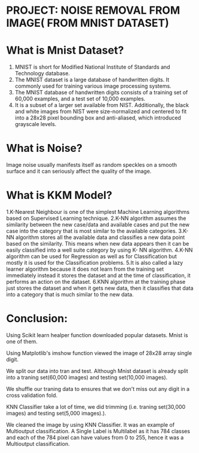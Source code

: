 # PROJECT: NOISE REMOVAL FROM IMAGE( FROM MNIST DATASET)
# What is Mnist Dataset?
 1.  MNIST is short for Modified National Institute of Standards and Technology database.
 2. The MNIST dataset is a large database of handwritten digits. It commonly used for training various image processing systems. 
 3. The MNIST database of handwritten digits consists of a training set of 60,000 examples, and a test set of 10,000 examples. 
 4. It is a subset of a larger set available from NIST. Additionally, the black and white images from NIST were size-normalized and centered to fit into a 28x28 pixel bounding box and anti-aliased, which introduced grayscale levels.

# What is Noise?
 Image noise usually manifests itself as random speckles on a smooth surface and it can seriously affect the quality of the image.

# What is KKM Model?
 1.K-Nearest Neighbour is one of the simplest Machine Learning algorithms based on Supervised Learning technique.
 2.K-NN algorithm assumes the similarity between the new case/data and available cases and put the new case into the category that is most similar to the available categories.
 3.K-NN algorithm stores all the available data and classifies a new data point based on the similarity. This means when new data appears then it can be easily classified into a well suite category by using K- NN algorithm.
 4.K-NN algorithm can be used for Regression as well as for Classification but mostly it is used for the Classification problems.
 5.It is also called a lazy learner algorithm because it does not learn from the training set immediately instead it stores the dataset and at the time of classification, it performs an action on the dataset.
 6.KNN algorithm at the training phase just stores the dataset and when it gets new data, then it classifies that data into a category that is much similar to the new data.

# Conclusion:

Using Scikit learn healper function downloaded popular datasets. Mnist is one of them.

Using Matplotlib's imshow function viewed the image of 28x28 array single digit.

We split our data into tran and test. Although Mnist dataset is already split into a traning set(60,000 images) and testing set(10,000 images).

We shuffle our traning data to ensures that we don't miss out any digit in a cross validation fold.

KNN Classifier take a lot of time, we did trimming (i.e. traning set(30,000 images) and testing set(5,000 images).).

We cleaned the image by using KNN Classifier. It was an example of Multioutput classification. A Single Label is Multilabel as it has 784 classes and each of the 784 pixel can have values from 0 to 255, hence it was a Multioutput classification.


